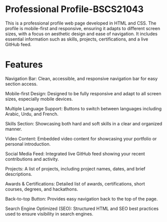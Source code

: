 # Professional Profile-BSCS21043
This is a professional profile web page developed in HTML and CSS. The profile is mobile-first and responsive, ensuring it adapts to different screen sizes, with a focus on aesthetic design and ease of navigation. It includes essential information such as skills, projects, certifications, and a live GitHub feed.

# Features
Navigation Bar: Clean, accessible, and responsive navigation bar for easy section access.

Mobile-first Design: Designed to be fully responsive and adapt to all screen sizes, especially mobile devices.

Multiple Language Support: Buttons to switch between languages including Arabic, Urdu, and French.

Skills Section: Showcasing both hard and soft skills in a clear and organized manner.

Video Content: Embedded video content for showcasing your portfolio or personal introduction.

Social Media Feed: Integrated live GitHub feed showing your recent contributions and activity.

Projects: A list of projects, including project names, dates, and brief descriptions.

Awards & Certifications: Detailed list of awards, certifications, short courses, degrees, and hackathons.

Back-to-top Button: Provides easy navigation back to the top of the page.

Search Engine Optimized (SEO): Structured HTML and SEO best practices used to ensure visibility in search engines.
